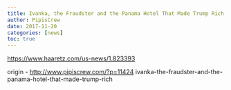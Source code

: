 ```yaml
---
title: Ivanka, the Fraudster and the Panama Hotel That Made Trump Rich
author: PipisCrew
date: 2017-11-20
categories: [news]
toc: true
---
```


https://www.haaretz.com/us-news/1.823393

origin - http://www.pipiscrew.com/?p=11424 ivanka-the-fraudster-and-the-panama-hotel-that-made-trump-rich